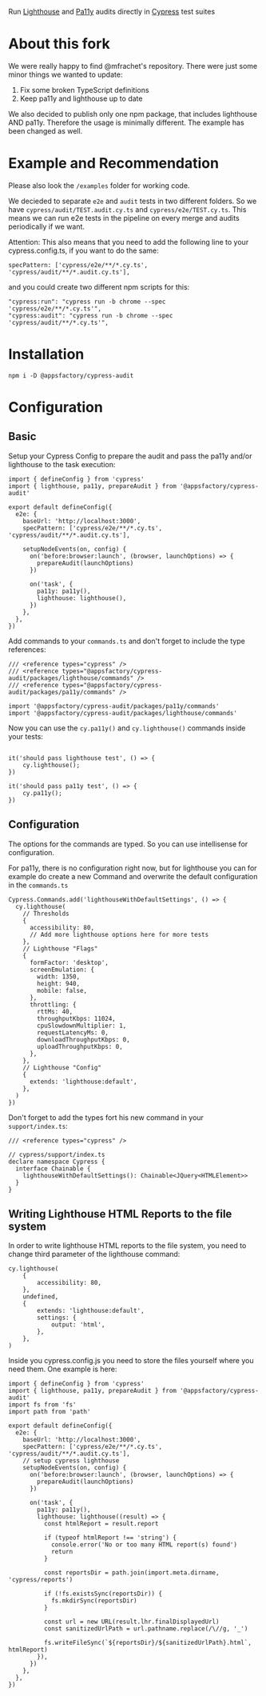 Run [Lighthouse](https://developers.google.com/web/tools/lighthouse) and [Pa11y](https://github.com/pa11y/pa11y) audits directly in [Cypress](https://cypress.io/) test suites

# About this fork

We were really happy to find @mfrachet's repository. There were just some minor things we wanted to update:

1. Fix some broken TypeScript definitions
1. Keep pa11y and lighthouse up to date

We also decided to publish only one npm package, that includes lighthouse AND pa11y. Therefore the usage is minimally different. The example has been changed as well.

# Example and Recommendation

Please also look the `/examples` folder for working code.

We decieded to separate `e2e` and `audit` tests in two different folders. So we have `cypress/audit/TEST.audit.cy.ts` and `cypress/e2e/TEST.cy.ts`. This means we can run e2e tests in the pipeline on every merge and audits periodically if we want.

Attention: This also means that you need to add the following line to your cypress.config.ts, if you want to do the same:

```
specPattern: ['cypress/e2e/**/*.cy.ts', 'cypress/audit/**/*.audit.cy.ts'],
```

and you could create two different npm scripts for this:

```
"cypress:run": "cypress run -b chrome --spec 'cypress/e2e/**/*.cy.ts'",
"cypress:audit": "cypress run -b chrome --spec 'cypress/audit/**/*.cy.ts'",
```

# Installation

`npm i -D @appsfactory/cypress-audit`

# Configuration

## Basic

Setup your Cypress Config to prepare the audit and pass the pa11y and/or lighthouse to the task execution:

```
import { defineConfig } from 'cypress'
import { lighthouse, pa11y, prepareAudit } from '@appsfactory/cypress-audit'

export default defineConfig({
  e2e: {
    baseUrl: 'http://localhost:3000',
    specPattern: ['cypress/e2e/**/*.cy.ts', 'cypress/audit/**/*.audit.cy.ts'],

    setupNodeEvents(on, config) {
      on('before:browser:launch', (browser, launchOptions) => {
        prepareAudit(launchOptions)
      })

      on('task', {
        pa11y: pa11y(),
        lighthouse: lighthouse(),
      })
    },
  },
})
```

Add commands to your `commands.ts` and don't forget to include the type references:

```
/// <reference types="cypress" />
/// <reference types="@appsfactory/cypress-audit/packages/lighthouse/commands" />
/// <reference types="@appsfactory/cypress-audit/packages/pa11y/commands" />

import '@appsfactory/cypress-audit/packages/pa11y/commands'
import '@appsfactory/cypress-audit/packages/lighthouse/commands'

```

Now you can use the `cy.pa11y()` and `cy.lighthouse()` commands inside your tests:

```

it('should pass lighthouse test', () => {
    cy.lighthouse();
})

it('should pass pa11y test', () => {
    cy.pa11y();
})

```

## Configuration

The options for the commands are typed. So you can use intellisense for configuration.

For pa11y, there is no configuration right now, but for lighthouse you can for example do create a new Command and overwrite the default configuration in the `commands.ts`

```
Cypress.Commands.add('lighthouseWithDefaultSettings', () => {
  cy.lighthouse(
    // Thresholds
    {
      accessibility: 80,
      // Add more lighthouse options here for more tests
    },
    // Lighthouse "Flags"
    {
      formFactor: 'desktop',
      screenEmulation: {
        width: 1350,
        height: 940,
        mobile: false,
      },
      throttling: {
        rttMs: 40,
        throughputKbps: 11024,
        cpuSlowdownMultiplier: 1,
        requestLatencyMs: 0,
        downloadThroughputKbps: 0,
        uploadThroughputKbps: 0,
      },
    },
    // Lighthouse "Config"
    {
      extends: 'lighthouse:default',
    },
  )
})
```

Don't forget to add the types fort his new command in your `support/index.ts`:

```
/// <reference types="cypress" />

// cypress/support/index.ts
declare namespace Cypress {
  interface Chainable {
    lighthouseWithDefaultSettings(): Chainable<JQuery<HTMLElement>>
  }
}
```

## Writing Lighthouse HTML Reports to the file system

In order to write lighthouse HTML reports to the file system, you need to change third parameter of the lighthouse command:

```
cy.lighthouse(
    {
        accessibility: 80,
    },
    undefined,
    {
        extends: 'lighthouse:default',
        settings: {
            output: 'html',
        },
    },
)
```

Inside you cypress.config.js you need to store the files yourself where you need them. One example is here:

```
import { defineConfig } from 'cypress'
import { lighthouse, pa11y, prepareAudit } from '@appsfactory/cypress-audit'
import fs from 'fs'
import path from 'path'

export default defineConfig({
  e2e: {
    baseUrl: 'http://localhost:3000',
    specPattern: ['cypress/e2e/**/*.cy.ts', 'cypress/audit/**/*.audit.cy.ts'],
    // setup cypress lighthouse
    setupNodeEvents(on, config) {
      on('before:browser:launch', (browser, launchOptions) => {
        prepareAudit(launchOptions)
      })

      on('task', {
        pa11y: pa11y(),
        lighthouse: lighthouse((result) => {
          const htmlReport = result.report

          if (typeof htmlReport !== 'string') {
            console.error('No or too many HTML report(s) found')
            return
          }

          const reportsDir = path.join(import.meta.dirname, 'cypress/reports')

          if (!fs.existsSync(reportsDir)) {
            fs.mkdirSync(reportsDir)
          }

          const url = new URL(result.lhr.finalDisplayedUrl)
          const sanitizedUrlPath = url.pathname.replace(/\//g, '_')

          fs.writeFileSync(`${reportsDir}/${sanitizedUrlPath}.html`, htmlReport)
        }),
      })
    },
  },
})

```

